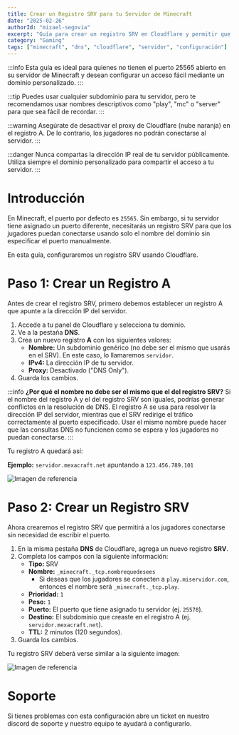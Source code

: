 ```yaml
---
title: Crear un Registro SRV para tu Servidor de Minecraft
date: "2025-02-26"
authorId: "mizael-segovia"
excerpt: "Guía para crear un registro SRV en Cloudflare y permitir que los jugadores se conecten a tu servidor de Minecraft sin ingresar el puerto."
category: "Gaming"
tags: ["minecraft", "dns", "cloudflare", "servidor", "configuración"]
---
```


:::info
Esta guía es ideal para quienes no tienen el puerto 25565 abierto en su servidor de Minecraft y desean configurar un acceso fácil mediante un dominio personalizado.
:::

:::tip
Puedes usar cualquier subdominio para tu servidor, pero te recomendamos usar nombres descriptivos como "play", "mc" o "server" para que sea fácil de recordar.
:::

:::warning
Asegúrate de desactivar el proxy de Cloudflare (nube naranja) en el registro A. De lo contrario, los jugadores no podrán conectarse al servidor.
:::

:::danger
Nunca compartas la dirección IP real de tu servidor públicamente. Utiliza siempre el dominio personalizado para compartir el acceso a tu servidor.
:::

# Introducción
En Minecraft, el puerto por defecto es `25565`. Sin embargo, si tu servidor tiene asignado un puerto diferente, necesitarás un registro SRV para que los jugadores puedan conectarse usando solo el nombre del dominio sin especificar el puerto manualmente.

En esta guía, configuraremos un registro SRV usando Cloudflare.

# Paso 1: Crear un Registro A
Antes de crear el registro SRV, primero debemos establecer un registro A que apunte a la dirección IP del servidor.

1. Accede a tu panel de Cloudflare y selecciona tu dominio.
2. Ve a la pestaña **DNS**.
3. Crea un nuevo registro **A** con los siguientes valores:
   - **Nombre:** Un subdominio genérico (no debe ser el mismo que usarás en el SRV). En este caso, lo llamaremos `servidor`.
   - **IPv4:** La dirección IP de tu servidor.
   - **Proxy:** Desactivado ("DNS Only").
4. Guarda los cambios.

:::info
**¿Por qué el nombre no debe ser el mismo que el del registro SRV?**
Si el nombre del registro A y el del registro SRV son iguales, podrías generar conflictos en la resolución de DNS. El registro A se usa para resolver la dirección IP del servidor, mientras que el SRV redirige el tráfico correctamente al puerto especificado. Usar el mismo nombre puede hacer que las consultas DNS no funcionen como se espera y los jugadores no puedan conectarse.
:::

Tu registro A quedará así:

**Ejemplo:** `servidor.mexacraft.net` apuntando a `123.456.789.101`

![Imagen de referencia](https://cdn.teramont.net/u/qAIWHF.png)

# Paso 2: Crear un Registro SRV
Ahora crearemos el registro SRV que permitirá a los jugadores conectarse sin necesidad de escribir el puerto.

1. En la misma pestaña **DNS** de Cloudflare, agrega un nuevo registro **SRV**.
2. Completa los campos con la siguiente información:
   - **Tipo:** SRV
   - **Nombre:** `_minecraft._tcp.nombrequedesees`
     - Si deseas que los jugadores se conecten a `play.miservidor.com`, entonces el nombre será `_minecraft._tcp.play`.
   - **Prioridad:** `1`
   - **Peso:** `1`
   - **Puerto:** El puerto que tiene asignado tu servidor (ej. `25578`).
   - **Destino:** El subdominio que creaste en el registro A (ej. `servidor.mexacraft.net`).
   - **TTL:** 2 minutos (120 segundos).
3. Guarda los cambios.

Tu registro SRV deberá verse similar a la siguiente imagen:

![Imagen de referencia](https://cdn.teramont.net/u/KmbR44.png)

# Soporte

Si tienes problemas con esta configuración abre un ticket en nuestro discord de soporte y nuestro equipo te ayudará a configurarlo.